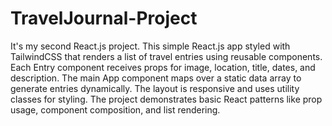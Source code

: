 # TravelJournal-Project

It's my second React.js project. This simple React.js app styled with TailwindCSS that renders a list of travel entries using reusable components. Each Entry component receives props for image, location, title, dates, and description. The main App component maps over a static data array to generate entries dynamically. The layout is responsive and uses utility classes for styling. The project demonstrates basic React patterns like prop usage, component composition, and list rendering.
